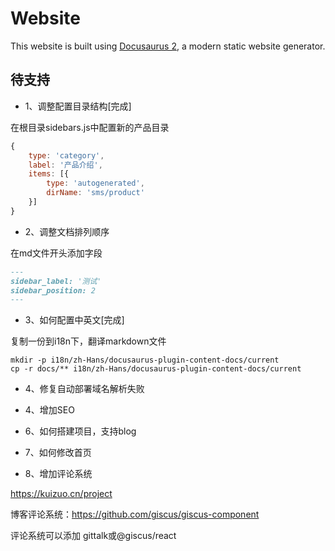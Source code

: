 # Website

This website is built using [Docusaurus 2](https://docusaurus.io/), a modern static website generator.

## 待支持

- 1、调整配置目录结构[完成]

在根目录sidebars.js中配置新的产品目录

```js
{
    type: 'category',
    label: '产品介绍',
    items: [{
        type: 'autogenerated',
        dirName: 'sms/product'
    }]
}
```

- 2、调整文档排列顺序

在md文件开头添加字段
```md
---
sidebar_label: '测试'
sidebar_position: 2
---
```

- 3、如何配置中英文[完成]

复制一份到i18n下，翻译markdown文件

```shell
mkdir -p i18n/zh-Hans/docusaurus-plugin-content-docs/current
cp -r docs/** i18n/zh-Hans/docusaurus-plugin-content-docs/current
```

- 4、修复自动部署域名解析失败
- 4、增加SEO

- 6、如何搭建项目，支持blog
- 7、如何修改首页
- 8、增加评论系统

https://kuizuo.cn/project

博客评论系统：https://github.com/giscus/giscus-component

评论系统可以添加
gittalk或@giscus/react